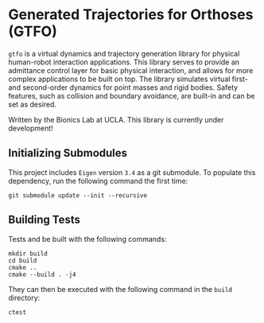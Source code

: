 # Generated Trajectories for Orthoses (GTFO)

`gtfo` is a virtual dynamics and trajectory generation library for physical human-robot interaction applications. This library serves to provide an admittance control layer for basic physical interaction, and allows for more complex applications to be built on top. The library simulates virtual first- and second-order dynamics for point masses and rigid bodies. Safety features, such as collision and boundary avoidance, are built-in and can be set as desired. 

Written by the Bionics Lab at UCLA. This library is currently under development!

## Initializing Submodules
This project includes `Eigen` version `3.4` as a git submodule. To populate this dependency, run the following command the first time:
```
git submodule update --init --recursive
```

## Building Tests
Tests and be built with the following commands:
```
mkdir build
cd build
cmake ..
cmake --build . -j4
```
They can then be executed with the following command in the `build` directory:
```
ctest
```